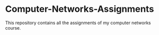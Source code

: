 # Computer-Networks-Assignments
This repository contains all the assignments of my computer networks course.
